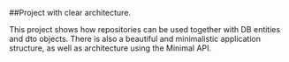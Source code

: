 ##Project with clear architecture.

This project shows how repositories can be used together with DB entities and dto objects. 
There is also a beautiful and minimalistic application structure, as well as architecture using the Minimal API.
